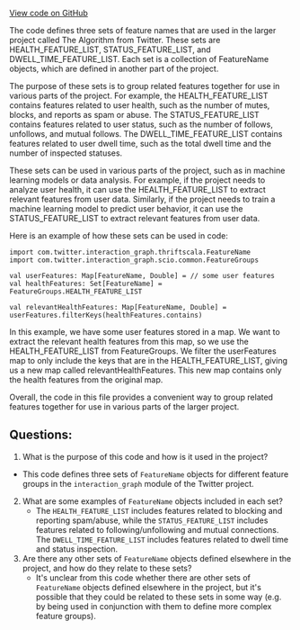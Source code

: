 [View code on GitHub](https://github.com/misbahsy/the-algorithm/src/scala/com/twitter/interaction_graph/scio/common/FeatureGroups.scala)

The code defines three sets of feature names that are used in the larger project called The Algorithm from Twitter. These sets are HEALTH_FEATURE_LIST, STATUS_FEATURE_LIST, and DWELL_TIME_FEATURE_LIST. Each set is a collection of FeatureName objects, which are defined in another part of the project. 

The purpose of these sets is to group related features together for use in various parts of the project. For example, the HEALTH_FEATURE_LIST contains features related to user health, such as the number of mutes, blocks, and reports as spam or abuse. The STATUS_FEATURE_LIST contains features related to user status, such as the number of follows, unfollows, and mutual follows. The DWELL_TIME_FEATURE_LIST contains features related to user dwell time, such as the total dwell time and the number of inspected statuses. 

These sets can be used in various parts of the project, such as in machine learning models or data analysis. For example, if the project needs to analyze user health, it can use the HEALTH_FEATURE_LIST to extract relevant features from user data. Similarly, if the project needs to train a machine learning model to predict user behavior, it can use the STATUS_FEATURE_LIST to extract relevant features from user data. 

Here is an example of how these sets can be used in code:

```
import com.twitter.interaction_graph.thriftscala.FeatureName
import com.twitter.interaction_graph.scio.common.FeatureGroups

val userFeatures: Map[FeatureName, Double] = // some user features
val healthFeatures: Set[FeatureName] = FeatureGroups.HEALTH_FEATURE_LIST

val relevantHealthFeatures: Map[FeatureName, Double] = userFeatures.filterKeys(healthFeatures.contains)
```

In this example, we have some user features stored in a map. We want to extract the relevant health features from this map, so we use the HEALTH_FEATURE_LIST from FeatureGroups. We filter the userFeatures map to only include the keys that are in the HEALTH_FEATURE_LIST, giving us a new map called relevantHealthFeatures. This new map contains only the health features from the original map. 

Overall, the code in this file provides a convenient way to group related features together for use in various parts of the larger project.
## Questions: 
 1. What is the purpose of this code and how is it used in the project?
   - This code defines three sets of `FeatureName` objects for different feature groups in the `interaction_graph` module of the Twitter project.
2. What are some examples of `FeatureName` objects included in each set?
   - The `HEALTH_FEATURE_LIST` includes features related to blocking and reporting spam/abuse, while the `STATUS_FEATURE_LIST` includes features related to following/unfollowing and mutual connections. The `DWELL_TIME_FEATURE_LIST` includes features related to dwell time and status inspection.
3. Are there any other sets of `FeatureName` objects defined elsewhere in the project, and how do they relate to these sets?
   - It's unclear from this code whether there are other sets of `FeatureName` objects defined elsewhere in the project, but it's possible that they could be related to these sets in some way (e.g. by being used in conjunction with them to define more complex feature groups).